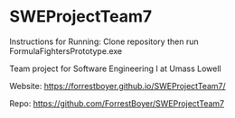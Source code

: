 # SWEProjectTeam7

Instructions for Running:
Clone repository then run FormulaFightersPrototype.exe

Team project for Software Engineering I at Umass Lowell

Website: https://forrestboyer.github.io/SWEProjectTeam7/

Repo: https://github.com/ForrestBoyer/SWEProjectTeam7
